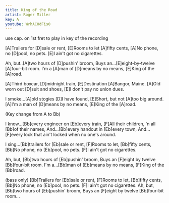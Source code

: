 ```yaml
---
title: King of the Road
artist: Roger Miller
key: A
youtube: WrhAC0dFis0
---
```


use cap. on 1st fret to play in key of the recording

[A]Trailers for [D]sale or rent,
[E]Rooms to let [A]fifty cents,
[A]No phone, no [D]pool, no pets.
[E]I ain't got no cigarettes.

Ah, but..[A]two hours of [D]pushin' broom,
Buys an...[E]eight-by-twelve [A]four-bit room.
I'm a [A]man of [D]means by no means,
[E]King of the [A]road.

[A]Third boxcar, [D]midnight train,
[E]Destination [A]Bangor, Maine.
[A]Old worn out [D]suit and shoes,
[E]I don't pay no union dues.

I smoke...[A]old stogies [D]I have found,
[E]Short, but not [A]too big around.
[A]I'm a man of [D]means by no means,
[E]King of the [A]road.

(Key change from A to Bb)

I know...[Bb]every engineer on [Eb]every train,
[F]All their children, 'n all [Bb]of their names,
And...[Bb]every handout in [Eb]every town,
And...[F]every lock that ain't locked when no one's around.

I sing...[Bb]trailers for [Eb]sale or rent,
[F]Rooms to let, [Bb]fifty cents,
[Bb]No phone, no [Eb]pool, no pets.
[F]I ain't got no cigarettes.

Ah, but, [Bb]two hours of [Eb]pushin' broom,
Buys an [F]eight by twelve [Bb]four-bit room.
I'm a...[Bb]man of [Eb]means by no means,
[F]King of the [Bb]road.

(bass only)
[Bb]Trailers for [Eb]sale or rent,
[F]Rooms to let, [Bb]fifty cents,
[Bb]No phone, no [Eb]pool, no pets.
[F]I ain't got no cigarettes.
Ah, but, [Bb]two hours of [Eb]pushin' broom,
Buys an [F]eight by twelve [Bb]four-bit room...
